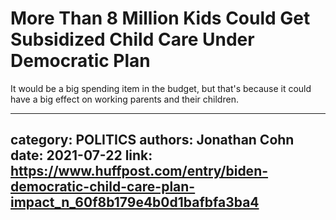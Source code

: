 # More Than 8 Million Kids Could Get Subsidized Child Care Under Democratic Plan

It would be a big spending item in the budget, but that's because it could have a big effect on working parents and their children.

---
category: POLITICS
authors: Jonathan Cohn
date: 2021-07-22
link: https://www.huffpost.com/entry/biden-democratic-child-care-plan-impact_n_60f8b179e4b0d1bafbfa3ba4
---
